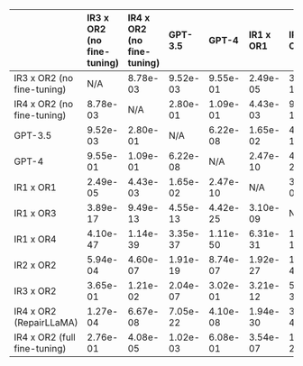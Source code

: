 |                              | IR3 x OR2 (no fine-tuning)   | IR4 x OR2 (no fine-tuning)   | GPT-3.5   | GPT-4    | IR1 x OR1   | IR1 x OR3   | IR1 x OR4   | IR2 x OR2   | IR3 x OR2   | IR4 x OR2 (RepairLLaMA)   | IR4 x OR2 (full fine-tuning)   |
|:-----------------------------|:-----------------------------|:-----------------------------|:----------|:---------|:------------|:------------|:------------|:------------|:------------|:--------------------------|:-------------------------------|
| IR3 x OR2 (no fine-tuning)   | N/A                          | 8.78e-03                     | 9.52e-03  | 9.55e-01 | 2.49e-05    | 3.89e-17    | 4.10e-47    | 5.94e-04    | 3.65e-01    | 1.27e-04                  | 2.76e-01                       |
| IR4 x OR2 (no fine-tuning)   | 8.78e-03                     | N/A                          | 2.80e-01  | 1.09e-01 | 4.43e-03    | 9.49e-13    | 1.14e-39    | 4.60e-07    | 1.21e-02    | 6.67e-08                  | 4.08e-05                       |
| GPT-3.5                      | 9.52e-03                     | 2.80e-01                     | N/A       | 6.22e-08 | 1.65e-02    | 4.55e-13    | 3.35e-37    | 1.91e-19    | 2.04e-07    | 7.05e-22                  | 1.02e-03                       |
| GPT-4                        | 9.55e-01                     | 1.09e-01                     | 6.22e-08  | N/A      | 2.47e-10    | 4.42e-25    | 1.11e-50    | 8.74e-07    | 3.02e-01    | 4.10e-08                  | 6.08e-01                       |
| IR1 x OR1                    | 2.49e-05                     | 4.43e-03                     | 1.65e-02  | 2.47e-10 | N/A         | 3.10e-09    | 6.31e-31    | 1.92e-27    | 3.21e-12    | 1.94e-30                  | 3.54e-07                       |
| IR1 x OR3                    | 3.89e-17                     | 9.49e-13                     | 4.55e-13  | 4.42e-25 | 3.10e-09    | N/A         | 1.58e-15    | 1.94e-47    | 5.08e-30    | 3.84e-49                  | 1.56e-20                       |
| IR1 x OR4                    | 4.10e-47                     | 1.14e-39                     | 3.35e-37  | 1.11e-50 | 6.31e-31    | 1.58e-15    | N/A         | 1.13e-72    | 1.66e-54    | 1.77e-74                  | 1.61e-52                       |
| IR2 x OR2                    | 5.94e-04                     | 4.60e-07                     | 1.91e-19  | 8.74e-07 | 1.92e-27    | 1.94e-47    | 1.13e-72    | N/A         | 2.76e-05    | 5.45e-01                  | 3.85e-03                       |
| IR3 x OR2                    | 3.65e-01                     | 1.21e-02                     | 2.04e-07  | 3.02e-01 | 3.21e-12    | 5.08e-30    | 1.66e-54    | 2.76e-05    | N/A         | 7.29e-07                  | 9.03e-01                       |
| IR4 x OR2 (RepairLLaMA)      | 1.27e-04                     | 6.67e-08                     | 7.05e-22  | 4.10e-08 | 1.94e-30    | 3.84e-49    | 1.77e-74    | 5.45e-01    | 7.29e-07    | N/A                       | 1.29e-03                       |
| IR4 x OR2 (full fine-tuning) | 2.76e-01                     | 4.08e-05                     | 1.02e-03  | 6.08e-01 | 3.54e-07    | 1.56e-20    | 1.61e-52    | 3.85e-03    | 9.03e-01    | 1.29e-03                  | N/A                            |
